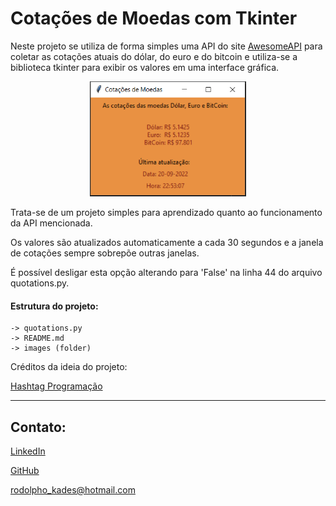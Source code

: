 # Cotações de Moedas com Tkinter

Neste projeto se utiliza de forma simples uma API do site 
[AwesomeAPI](https://docs.awesomeapi.com.br/api-de-moedas)
para coletar as cotações atuais do dólar, do euro e do bitcoin
e utiliza-se a biblioteca tkinter para exibir os valores em
uma interface gráfica.

<div align="center">
  <img src="images/tkinter1.PNG" width="250px"/>
</div>

Trata-se de um projeto simples para aprendizado quanto ao
funcionamento da API mencionada.

Os valores são atualizados automaticamente a cada 30 segundos
e a janela de cotações sempre sobrepõe outras janelas.

É possível desligar esta opção alterando para 'False' na linha
44 do arquivo quotations.py.

#### Estrutura do projeto:
    -> quotations.py
    -> README.md
    -> images (folder)


Créditos da ideia do projeto: 

[Hashtag Programação](https://www.youtube.com/watch?v=AiBC01p58oI&t=103s&ab_channel=HashtagPrograma%C3%A7%C3%A3o)

------------------------------
Contato:
-
[LinkedIn](https://www.linkedin.com/in/rodolpho-kades/)

[GitHub](https://github.com/rodskades)

<rodolpho_kades@hotmail.com>
